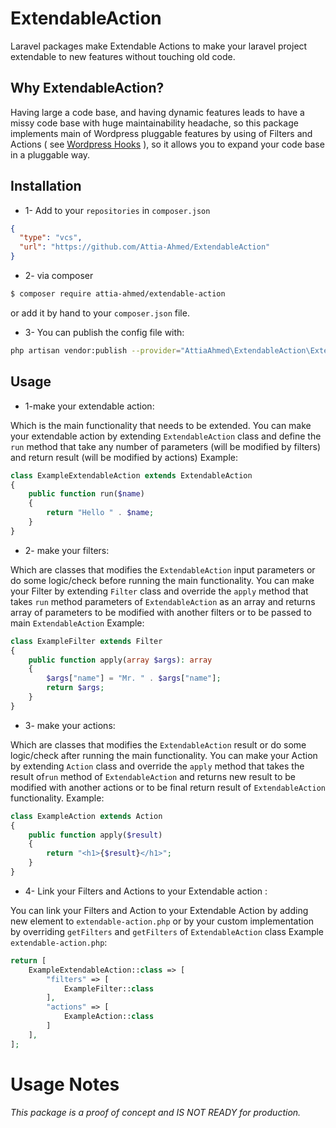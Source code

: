 ExtendableAction
==========

Laravel packages make Extendable Actions to make your laravel project extendable to new features without touching old
code.

## Why ExtendableAction?

Having large a code base, and having dynamic features leads to have a missy code base with huge maintainability
headache, so this package implements main of Wordpress pluggable features by using of Filters and Actions (
see [Wordpress Hooks](https://developer.wordpress.org/plugins/hooks/) ), so it allows you to expand your code base in a
pluggable way.

## Installation

- 1- Add to your `repositories` in `composer.json`

```json
{
  "type": "vcs",
  "url": "https://github.com/Attia-Ahmed/ExtendableAction"
}
```

- 2- via composer

```bash
$ composer require attia-ahmed/extendable-action
```

or add it by hand to your `composer.json` file.

- 3- You can publish the config file with:

```bash
php artisan vendor:publish --provider="AttiaAhmed\ExtendableAction\ExtendableActionBaseServiceProvider"
```

## Usage

- 1-make your extendable action:

Which is the main functionality that needs to be extended. You can make your extendable action by
extending `ExtendableAction` class and define the ```run``` method that take any number of parameters (will be modified
by filters) and return result (will be modified by actions)
Example:

```php
class ExampleExtendableAction extends ExtendableAction
{
    public function run($name)
    {
        return "Hello " . $name;
    }
}
```

- 2- make your filters:

Which are classes that modifies the `ExtendableAction` input parameters or do some logic/check before running the main
functionality. You can make your Filter by extending `Filter` class and override the ```apply``` method that
takes ```run``` method parameters of `ExtendableAction` as an array and returns array of parameters to be modified with
another filters or to be passed to main `ExtendableAction`
Example:

```php
class ExampleFilter extends Filter
{
    public function apply(array $args): array
    {
        $args["name"] = "Mr. " . $args["name"];
        return $args;
    }
}
```

- 3- make your actions:

Which are classes that modifies the `ExtendableAction` result or do some logic/check after running the main
functionality. You can make your Action by extending `Action` class and override the ```apply``` method that takes the
result of```run``` method of `ExtendableAction`  and returns new result to be modified with another actions or to be
final return result of `ExtendableAction` functionality. Example:

```php
class ExampleAction extends Action
{
    public function apply($result)
    {
        return "<h1>{$result}</h1>";
    }
}
```

- 4- Link your Filters and Actions to your Extendable action :

You can link your Filters and Action to your Extendable Action by adding new element to `extendable-action.php`
or by your custom implementation by overriding ```getFilters``` and ```getFilters``` of ```ExtendableAction``` class
Example `extendable-action.php`:

```php
return [
    ExampleExtendableAction::class => [
        "filters" => [
            ExampleFilter::class
        ],
        "actions" => [
            ExampleAction::class
        ]
    ],
];
```

# Usage Notes

*This package is a proof of concept and IS NOT READY for production.*

